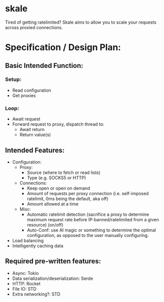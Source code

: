 # skale
Tired of getting ratelimited? Skale aims to allow you to scale your requests across proxied connections.

# Specification / Design Plan:
## Basic Intended Function:
### Setup:
- Read configuration
- Get proxies
### Loop:  
- Await request
- Forward request to proxy, dispatch thread to:
  - Await return
  - Return value(s)

## Intended Features:
- Configuration:
  - Proxy:
    - Source (where to fetch or read lists)
    - Type (e.g. SOCKS5 or HTTP)
  - Connections:
    - Keep open or open on demand
    - Amount of requests per proxy connection (i.e. self-imposed ratelimit, 0ms being the default, aka off)
    - Amount allowed at a time
  - Misc:
    - Automatic ratelimit detection (sacrifice a proxy to determine maximum request rate before IP-banned/ratelimited from a given resource) (on/off)
    - Auto-Conf: use AI magic or something to determine the optimal configuration, as opposed to the user manually configuring.
- Load balancing
- Intelligently caching data

## Required pre-written features:
- Async: Tokio
- Data serialization/deserialization: Serde
- HTTP: Rocket
- File IO: STD
- Extra networking?: STD